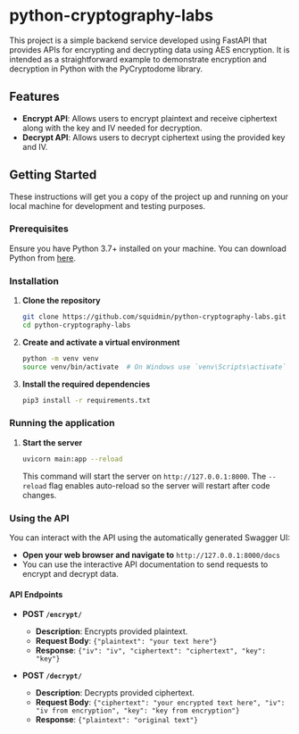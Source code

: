 # python-cryptography-labs

This project is a simple backend service developed using FastAPI that provides APIs for encrypting and decrypting data using AES encryption.
It is intended as a straightforward example to demonstrate encryption and decryption in Python with the PyCryptodome library.

## Features

- **Encrypt API**: Allows users to encrypt plaintext and receive ciphertext along with the key and IV needed for decryption.
- **Decrypt API**: Allows users to decrypt ciphertext using the provided key and IV.

## Getting Started

These instructions will get you a copy of the project up and running on your local machine for development and testing purposes.

### Prerequisites

Ensure you have Python 3.7+ installed on your machine. You can download Python from [here](https://www.python.org/downloads/).

### Installation

1. **Clone the repository**
   ```bash
   git clone https://github.com/squidmin/python-cryptography-labs.git
   cd python-cryptography-labs
   ```

2. **Create and activate a virtual environment**
   ```bash
   python -m venv venv
   source venv/bin/activate  # On Windows use `venv\Scripts\activate`
   ```

3. **Install the required dependencies**
   ```bash
   pip3 install -r requirements.txt
   ```

### Running the application

1. **Start the server**
   ```bash
   uvicorn main:app --reload
   ```
   This command will start the server on `http://127.0.0.1:8000`. The `--reload` flag enables auto-reload so the server will restart after code changes.

### Using the API

You can interact with the API using the automatically generated Swagger UI:

- **Open your web browser and navigate to** `http://127.0.0.1:8000/docs`
- You can use the interactive API documentation to send requests to encrypt and decrypt data.

#### API Endpoints

- **POST `/encrypt/`**
  - **Description**: Encrypts provided plaintext.
  - **Request Body**: `{"plaintext": "your text here"}`
  - **Response**: `{"iv": "iv", "ciphertext": "ciphertext", "key": "key"}`

- **POST `/decrypt/`**
  - **Description**: Decrypts provided ciphertext.
  - **Request Body**: `{"ciphertext": "your encrypted text here", "iv": "iv from encryption", "key": "key from encryption"}`
  - **Response**: `{"plaintext": "original text"}`
